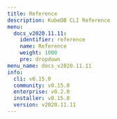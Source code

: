 ```yaml
---
title: Reference
description: KubeDB CLI Reference
menu:
  docs_v2020.11.11:
    identifier: reference
    name: Reference
    weight: 1000
    pre: dropdown
menu_name: docs_v2020.11.11
info:
  cli: v0.15.0
  community: v0.15.0
  enterprise: v0.2.0
  installer: v0.15.0
  version: v2020.11.11
---
```


